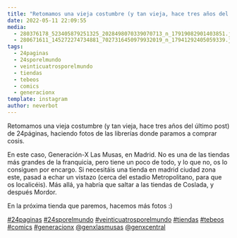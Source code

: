```yaml
---
title: "Retomamos una vieja costumbre (y tan vieja, hace tres años del último post) de 24páginas, haciendo fotos de las librerías donde paramos a comprar cosis"
date: 2022-05-11 22:09:55
media: 
  - 280376178_523405879251325_2028498070339070713_n_17919082901403851.jpg
  - 280671611_145272274734881_7027316450979932019_n_17941292405059339.jpg
tags: 
  - 24paginas
  - 24sporelmundo
  - veinticuatrosporelmundo
  - tiendas
  - tebeos
  - comics
  - generacionx
template: instagram
author: neverbot
---
```


Retomamos una vieja costumbre (y tan vieja, hace tres años del último post) de 24páginas, haciendo fotos de las librerías donde paramos a comprar cosis.

En este caso, Generación-X Las Musas, en Madrid. No es una de las tiendas más grandes de la franquicia, pero tiene un poco de todo, y lo que no, os lo consiguen por encargo. Si necesitáis una tienda en madrid ciudad zona este, pasad a echar un vistazo (cerca del estadio Metropolitano, para que os localicéis). Más allá, ya habría que saltar a las tiendas de Coslada, y después Mordor.

En la próxima tienda que paremos, hacemos más fotos :)

[#24paginas](/tags/24paginas) [#24sporelmundo](/tags/24sporelmundo) [#veinticuatrosporelmundo](/tags/veinticuatrosporelmundo) [#tiendas](/tags/tiendas) [#tebeos](/tags/tebeos) [#comics](/tags/comics) [#generacionx](/tags/generacionx) [@genxlasmusas](https://instagram.com/genxlasmusas) [@genxcentral](https://instagram.com/genxcentral)
